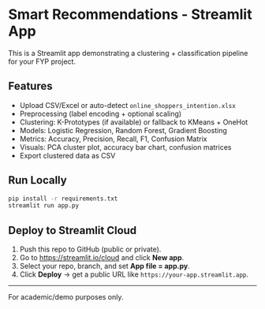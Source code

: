 # Smart Recommendations - Streamlit App

This is a Streamlit app demonstrating a clustering + classification pipeline for your FYP project.

## Features
- Upload CSV/Excel or auto-detect `online_shoppers_intention.xlsx`
- Preprocessing (label encoding + optional scaling)
- Clustering: K-Prototypes (if available) or fallback to KMeans + OneHot
- Models: Logistic Regression, Random Forest, Gradient Boosting
- Metrics: Accuracy, Precision, Recall, F1, Confusion Matrix
- Visuals: PCA cluster plot, accuracy bar chart, confusion matrices
- Export clustered data as CSV

## Run Locally
```bash
pip install -r requirements.txt
streamlit run app.py
```

## Deploy to Streamlit Cloud
1. Push this repo to GitHub (public or private).
2. Go to https://streamlit.io/cloud and click **New app**.
3. Select your repo, branch, and set **App file = app.py**.
4. Click **Deploy** → get a public URL like `https://your-app.streamlit.app`.

---
For academic/demo purposes only.
